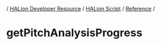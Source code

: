 / [HALion Developer Resource](../..//HALion-Developer-Resource.md) / [HALion Script](./HALion-Script.md) / [Reference](./Reference.md) /

# getPitchAnalysisProgress
